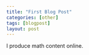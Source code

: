 ```yaml
---
title: "First Blog Post"
categories: [other]
tags: [blogpost]
layout: post
---
```


I produce math content online.
